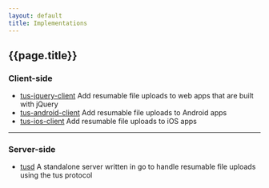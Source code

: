 ```yaml
---
layout: default
title: Implementations
---
```


## {{page.title}}

### Client-side

- [tus-jquery-client](https://github.com/tus/tus-jquery-client)
Add resumable file uploads to web apps that are built with jQuery
- [tus-android-client](https://github.com/tus/tus-android-client)
Add resumable file uploads to Android apps
- [tus-ios-client](https://github.com/tus/tus-ios-client)
Add resumable file uploads to iOS apps

<hr />

### Server-side

- [tusd](https://github.com/tus/tusd)
A standalone server written in go to handle resumable file uploads
using the tus protocol

